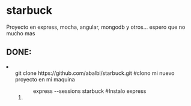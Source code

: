 starbuck
========

Proyecto en express, mocha, angular, mongodb y otros... espero que no mucho mas

<h2>DONE:</h2>
<li>
  <ol>git clone https://github.com/abalbi/starbuck.git #clono mi nuevo proyecto en mi maquina<ol>
  <ol>express --sessions starbuck #Instalo express</ol>
<li>